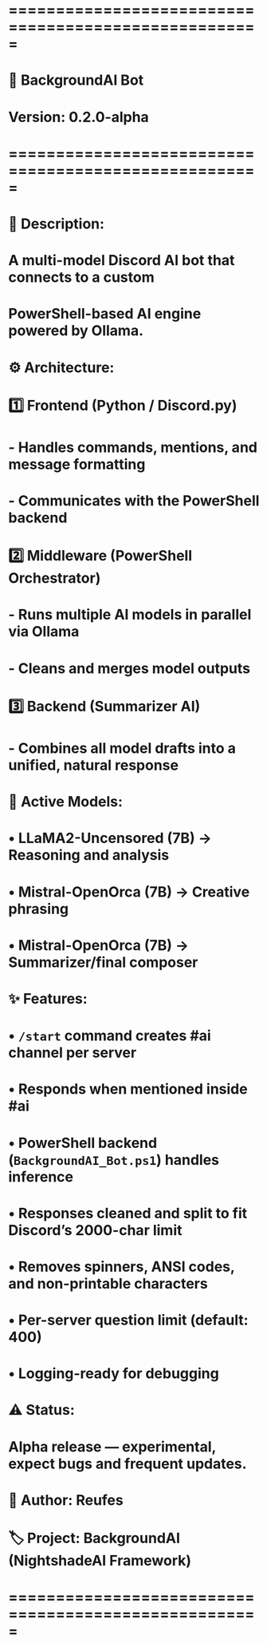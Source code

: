 # =====================================================
# 🤖 BackgroundAI Bot
# Version: 0.2.0-alpha
# =====================================================
#
# 🧩 Description:
# A multi-model Discord AI bot that connects to a custom
# PowerShell-based AI engine powered by Ollama.
#
# ⚙️ Architecture:
# 1️⃣ Frontend (Python / Discord.py)
#     - Handles commands, mentions, and message formatting
#     - Communicates with the PowerShell backend
#
# 2️⃣ Middleware (PowerShell Orchestrator)
#     - Runs multiple AI models in parallel via Ollama
#     - Cleans and merges model outputs
#
# 3️⃣ Backend (Summarizer AI)
#     - Combines all model drafts into a unified, natural response
#
# 🧠 Active Models:
#   • LLaMA2-Uncensored (7B) → Reasoning and analysis  
#   • Mistral-OpenOrca (7B)  → Creative phrasing  
#   • Mistral-OpenOrca (7B)  → Summarizer/final composer  
#
# ✨ Features:
#   • `/start` command creates #ai channel per server  
#   • Responds when mentioned inside #ai  
#   • PowerShell backend (`BackgroundAI_Bot.ps1`) handles inference  
#   • Responses cleaned and split to fit Discord’s 2000-char limit  
#   • Removes spinners, ANSI codes, and non-printable characters  
#   • Per-server question limit (default: 400)  
#   • Logging-ready for debugging  
#
# ⚠️ Status:
#   Alpha release — experimental, expect bugs and frequent updates.  
#
# 👤 Author: Reufes  
# 🏷️ Project: BackgroundAI (NightshadeAI Framework)
# =====================================================
